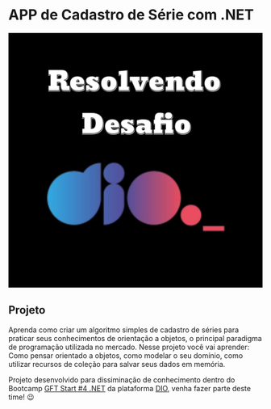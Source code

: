 # APP de Cadastro de Série com .NET

 <p align="center">
      <img alt="Desafio dio" title="Desafio dio" src="https://raw.githubusercontent.com/valdir-alves3000/dio-shopping/main/public/images/desafio-dio.png" />
</p>

## Projeto

Aprenda como criar um algoritmo simples de cadastro de séries para praticar seus conhecimentos de orientação a objetos, o principal paradigma de programação utilizada no mercado. Nesse projeto você vai aprender: Como pensar orientado a objetos, como modelar o seu domínio, como utilizar recursos de coleção para salvar seus dados em memória.

Projeto desenvolvido para dissiminação de conhecimento dentro do Bootcamp [GFT Start #4 .NET](https://dio.me/bootcamp/gft-start-4-net?ref=WXSFIF1TPZ) da plataforma [DIO](https://www.dio.me/sign-up?ref=WXSFIF1TPZ), venha fazer parte deste time! :wink:

